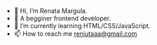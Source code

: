 - 👋 Hi, I’m Renata Margula.
- 👀 A begginer frontend developer.
- 🌱 I’m currently learning HTML/CSS/JavaScript.
- 📫 How to reach me reniutaaa@gmail.com

<!---
shadoo1/shadoo1 is a ✨ special ✨ repository because its `README.md` (this file) appears on your GitHub profile.
You can click the Preview link to take a look at your changes.
--->
